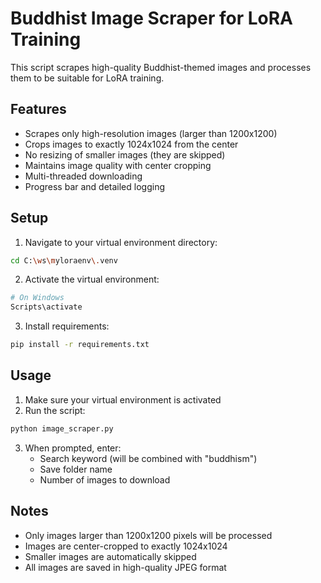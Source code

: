 # Buddhist Image Scraper for LoRA Training

This script scrapes high-quality Buddhist-themed images and processes them to be suitable for LoRA training.

## Features
- Scrapes only high-resolution images (larger than 1200x1200)
- Crops images to exactly 1024x1024 from the center
- No resizing of smaller images (they are skipped)
- Maintains image quality with center cropping
- Multi-threaded downloading
- Progress bar and detailed logging

## Setup

1. Navigate to your virtual environment directory:
```bash
cd C:\ws\myloraenv\.venv
```

2. Activate the virtual environment:
```bash
# On Windows
Scripts\activate
```

3. Install requirements:
```bash
pip install -r requirements.txt
```

## Usage

1. Make sure your virtual environment is activated
2. Run the script:
```bash
python image_scraper.py
```

3. When prompted, enter:
   - Search keyword (will be combined with "buddhism")
   - Save folder name
   - Number of images to download

## Notes
- Only images larger than 1200x1200 pixels will be processed
- Images are center-cropped to exactly 1024x1024
- Smaller images are automatically skipped
- All images are saved in high-quality JPEG format 
